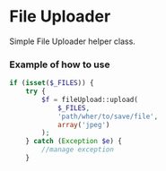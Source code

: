 # File Uploader
Simple File Uploader helper class.

### Example of how to use
```php
if (isset($_FILES)) {
    try {
        $f = fileUpload::upload(
            $_FILES,
            'path/wher/to/save/file', 
            array('jpeg')
        );
    } catch (Exception $e) {
        //manage exception
    }
```
